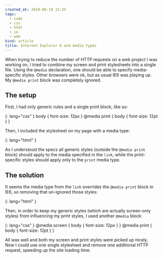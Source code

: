```yaml
---
created_at: 2010-08-18 13:35
tags:
  - code
  - css
  - html
  - ie
  - web
kind: article
title: Internet Explorer 6 and media types
---
```

When trying to reduce the number of HTTP requests on a web project I was working on, I tried to combine my screen and print stylesheets into a single file. Using the `@media` declaration, one should be able to specify media-specific styles. Other browsers were ok, but as usual IE6 was playing up. My `@media print` block was completely ignored.

## The setup

First, I had only generic rules and a single print block, like so:

{: lang="css" }
    body { font-size: 12px }
    @media print {
        body { font-size: 12pt }
    }

Then, I included the stylesheet on my page with a media type:

{: lang="html" }
    <link rel="stylesheet" href="style.css" media="screen, projection">

As I understood the specs all generic styles (outside the `@media print` block) should apply to the media specified in the `link`, while the print-specific styles should apply only to the `print` media type.

## The solution

It seems the media type from the `link` overrides the `@media print` block in IE6, so removing that un-ignored those styles:

{: lang="html" }
    <link rel="stylesheet" href="styles.css">

Then, in order to keep my generic styles (which are actually screen-only styles) from influencing my print styles, I used another `@media` block:

{: lang="css" }
    @media screen {
        body { font-size: 12px }
    }
    @media print {
        body { font-size: 12pt }
    }

All was well and both my screen and print styles were picked up nicely. Now I could use one single stylesheet and remove one additional HTTP request, speeding up the site loading time.
